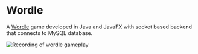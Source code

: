 # Wordle
A [Wordle](https://en.wikipedia.org/wiki/Wordle) game developed in Java and JavaFX with socket based backend that connects to MySQL database.

![Recording of wordle gameplay](https://i.imgur.com/X0P5hjG.gif)

